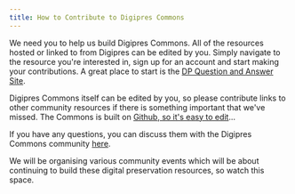 ```yaml
---
title: How to Contribute to Digipres Commons
---
```

We need you to help us build Digipres Commons. All of the resources hosted or linked to from Digipres can be edited by you. Simply navigate to the resource you're interested in, sign up for an account and start making your contributions. A great place to start is the [DP Question and Answer Site](http://qanda.digipres.org/).

Digipres Commons itself can be edited by you, so please contribute links to other community resources if there is something important that we've missed. The Commons is built on [Github, so it's easy to edit](https://github.com/digipres/digipres.github.io)...

If you have any questions, you can discuss them with the Digipres Commons community [here](https://groups.google.com/forum/#!forum/digipres).

We will be organising various community events which will be about continuing to build these digital preservation resources, so watch this space.
